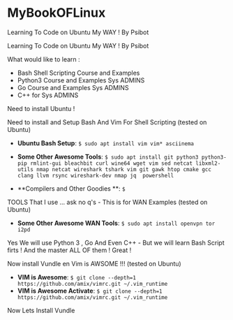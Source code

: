 # MyBookOFLinux
Learning To Code on Ubuntu My WAY ! By Psibot 


Learning To Code on Ubuntu My WAY ! By Psibot 

What would like to learn : 

 * Bash Shell Scripting Course and Examples
 * Python3 Course and Examples Sys ADMINS 
 * Go Course and Examples Sys ADMINS  
 * C++ for Sys ADMINS 

Need to install Ubuntu ! 
  
 Need to install and Setup Bash And Vim For Shell Scripting  (tested on Ubuntu)
 * **Ubuntu Bash Setup**: ```$ sudo apt install vim vim* asciinema```
 * **Some Other Awesome Tools**: ```$ sudo apt install git python3 python3-pip rmlint-gui bleachbit curl wine64 wget vim sed netcat libxml2-utils nmap netcat wireshark tshark vim git gawk htop cmake gcc clang llvm rsync wireshark-dev nmap jq  powershell ```

 * **Compilers and Other Goodies **: ```$  ```

TOOLS That I use ... ask no q's - This is for WAN Examples (tested on Ubuntu)
 * **Some Other Awesome WAN Tools**: ```$ sudo apt install openvpn tor i2pd ```

 

 


 Yes We will use Python 3 , Go And Even C++ - But we will learn Bash Script firts ! And the master ALL OF them ! Great ! 

 Now install Vundle en Vim is AWSOME !!!  (tested on Ubuntu)

  * **VIM is Awesome**: ```$ git clone --depth=1 https://github.com/amix/vimrc.git ~/.vim_runtime ```
  * **VIM is Awesome Activate**: ```$ git clone --depth=1 https://github.com/amix/vimrc.git ~/.vim_runtime ```

  Now Lets Install Vundle 
